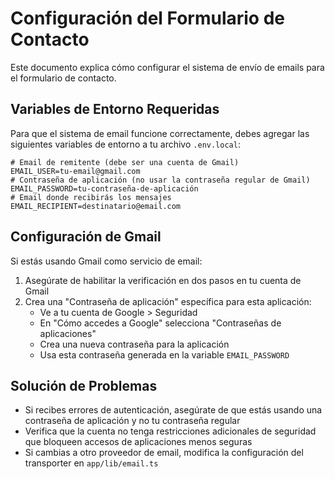 # Configuración del Formulario de Contacto

Este documento explica cómo configurar el sistema de envío de emails para el formulario de contacto.

## Variables de Entorno Requeridas

Para que el sistema de email funcione correctamente, debes agregar las siguientes variables de entorno a tu archivo `.env.local`:

```
# Email de remitente (debe ser una cuenta de Gmail)
EMAIL_USER=tu-email@gmail.com
# Contraseña de aplicación (no usar la contraseña regular de Gmail)
EMAIL_PASSWORD=tu-contraseña-de-aplicación
# Email donde recibirás los mensajes
EMAIL_RECIPIENT=destinatario@email.com
```

## Configuración de Gmail

Si estás usando Gmail como servicio de email:

1. Asegúrate de habilitar la verificación en dos pasos en tu cuenta de Gmail
2. Crea una "Contraseña de aplicación" específica para esta aplicación:
   - Ve a tu cuenta de Google > Seguridad
   - En "Cómo accedes a Google" selecciona "Contraseñas de aplicaciones"
   - Crea una nueva contraseña para la aplicación
   - Usa esta contraseña generada en la variable `EMAIL_PASSWORD`

## Solución de Problemas

- Si recibes errores de autenticación, asegúrate de que estás usando una contraseña de aplicación y no tu contraseña regular
- Verifica que la cuenta no tenga restricciones adicionales de seguridad que bloqueen accesos de aplicaciones menos seguras
- Si cambias a otro proveedor de email, modifica la configuración del transporter en `app/lib/email.ts`
